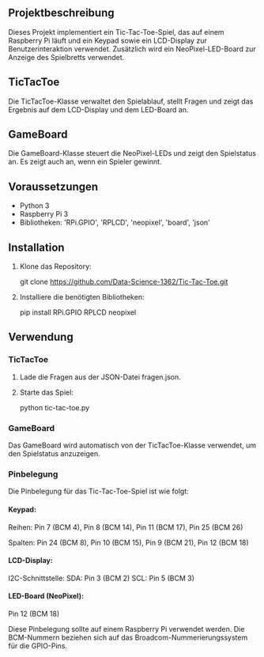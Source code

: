 ## Projektbeschreibung
Dieses Projekt implementiert ein Tic-Tac-Toe-Spiel, das auf einem Raspberry Pi läuft und ein Keypad sowie ein LCD-Display zur Benutzerinteraktion verwendet. Zusätzlich wird ein NeoPixel-LED-Board zur Anzeige des Spielbretts verwendet.

## TicTacToe
Die TicTacToe-Klasse verwaltet den Spielablauf, stellt Fragen und zeigt das Ergebnis auf dem LCD-Display und dem LED-Board an.

## GameBoard
Die GameBoard-Klasse steuert die NeoPixel-LEDs und zeigt den Spielstatus an. Es zeigt auch an, wenn ein Spieler gewinnt.

## Voraussetzungen
- Python 3
- Raspberry Pi 3
- Bibliotheken: 'RPi.GPIO', 'RPLCD', 'neopixel', 'board', 'json'

## Installation
1. Klone das Repository:

   git clone <https://github.com/Data-Science-1362/Tic-Tac-Toe.git>
3. Installiere die benötigten Bibliotheken:
   
    pip install RPi.GPIO RPLCD neopixel

## Verwendung

### TicTacToe
1. Lade die Fragen aus der JSON-Datei fragen.json.
2. Starte das Spiel:
   
   python tic-tac-toe.py

### GameBoard
Das GameBoard wird automatisch von der TicTacToe-Klasse verwendet, um den Spielstatus anzuzeigen.

### Pinbelegung
Die Pinbelegung für das Tic-Tac-Toe-Spiel ist wie folgt:

#### Keypad:
Reihen: Pin 7 (BCM 4), Pin 8 (BCM 14), Pin 11 (BCM 17), Pin 25 (BCM 26)

Spalten: Pin 24 (BCM 8), Pin 10 (BCM 15), Pin 9 (BCM 21), Pin 12 (BCM 18)

#### LCD-Display:
I2C-Schnittstelle:
   SDA: Pin 3 (BCM 2)
   SCL: Pin 5 (BCM 3)

#### LED-Board (NeoPixel): 
   Pin 12 (BCM 18)

Diese Pinbelegung sollte auf einem Raspberry Pi verwendet werden. Die BCM-Nummern beziehen sich auf das Broadcom-Nummerierungssystem für die GPIO-Pins.
